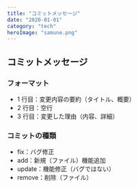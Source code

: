 ```yaml
---
title: "コミットメッセージ"
date: "2020-01-01"
category: "tech"
heroImage: "samune.png"
---
```


## コミットメッセージ

### フォーマット

- 1 行目：変更内容の要約（タイトル、概要）
- 2 行目：空行
- 3 行目：変更した理由（内容、詳細）

### コミットの種類

- fix：バグ修正
- add：新規（ファイル）機能追加
- update：機能修正（バグではない）
- remove：削除（ファイル）
